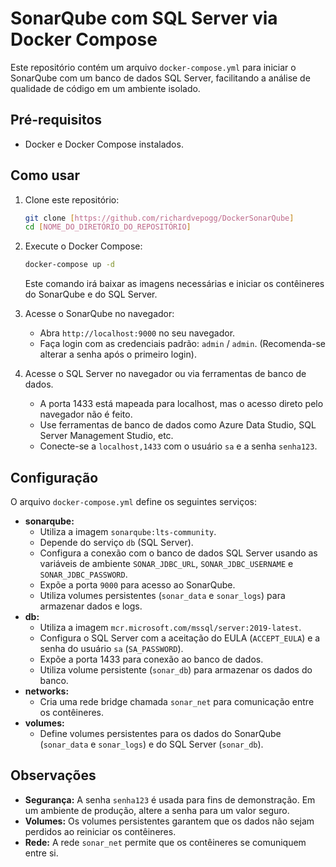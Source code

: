 # SonarQube com SQL Server via Docker Compose

Este repositório contém um arquivo `docker-compose.yml` para iniciar o SonarQube com um banco de dados SQL Server, facilitando a análise de qualidade de código em um ambiente isolado.

## Pré-requisitos

* Docker e Docker Compose instalados.

## Como usar

1.  Clone este repositório:

    ```bash
    git clone [https://github.com/richardvepogg/DockerSonarQube]
    cd [NOME_DO_DIRETÓRIO_DO_REPOSITÓRIO]
    ```

2.  Execute o Docker Compose:

    ```bash
    docker-compose up -d
    ```

    Este comando irá baixar as imagens necessárias e iniciar os contêineres do SonarQube e do SQL Server.

3.  Acesse o SonarQube no navegador:

    * Abra `http://localhost:9000` no seu navegador.
    * Faça login com as credenciais padrão: `admin` / `admin`. (Recomenda-se alterar a senha após o primeiro login).

4.  Acesse o SQL Server no navegador ou via ferramentas de banco de dados.
    * A porta 1433 está mapeada para localhost, mas o acesso direto pelo navegador não é feito.
    * Use ferramentas de banco de dados como Azure Data Studio, SQL Server Management Studio, etc.
    * Conecte-se a `localhost,1433` com o usuário `sa` e a senha `senha123`.

## Configuração

O arquivo `docker-compose.yml` define os seguintes serviços:

* **sonarqube:**
    * Utiliza a imagem `sonarqube:lts-community`.
    * Depende do serviço `db` (SQL Server).
    * Configura a conexão com o banco de dados SQL Server usando as variáveis de ambiente `SONAR_JDBC_URL`, `SONAR_JDBC_USERNAME` e `SONAR_JDBC_PASSWORD`.
    * Expõe a porta `9000` para acesso ao SonarQube.
    * Utiliza volumes persistentes (`sonar_data` e `sonar_logs`) para armazenar dados e logs.
* **db:**
    * Utiliza a imagem `mcr.microsoft.com/mssql/server:2019-latest`.
    * Configura o SQL Server com a aceitação do EULA (`ACCEPT_EULA`) e a senha do usuário `sa` (`SA_PASSWORD`).
    * Expõe a porta 1433 para conexão ao banco de dados.
    * Utiliza volume persistente (`sonar_db`) para armazenar os dados do banco.
* **networks:**
    * Cria uma rede bridge chamada `sonar_net` para comunicação entre os contêineres.
* **volumes:**
    * Define volumes persistentes para os dados do SonarQube (`sonar_data` e `sonar_logs`) e do SQL Server (`sonar_db`).

## Observações

* **Segurança:** A senha `senha123` é usada para fins de demonstração. Em um ambiente de produção, altere a senha para um valor seguro.
* **Volumes:** Os volumes persistentes garantem que os dados não sejam perdidos ao reiniciar os contêineres.
* **Rede:** A rede `sonar_net` permite que os contêineres se comuniquem entre si.
